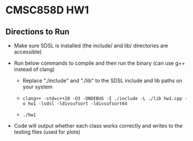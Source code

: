 # CMSC858D HW1

## Directions to Run
- Make sure SDSL is installed (the include/ and lib/ directories are accessible)
- Run below commands to compile and then run the binary (can use g++ instead of clang)
  - Replace "./include" and "./lib" to the SDSL include and lib paths on your system

  - `clang++ -std=c++20 -O3 -DNDEBUG -I ./include -L ./lib hw1.cpp -o hw1 -lsdsl -ldivsufsort -ldivsufsort64`
  - `./hw1`

- Code will output whether each class works correctly and writes to the testing files (used for plots)
